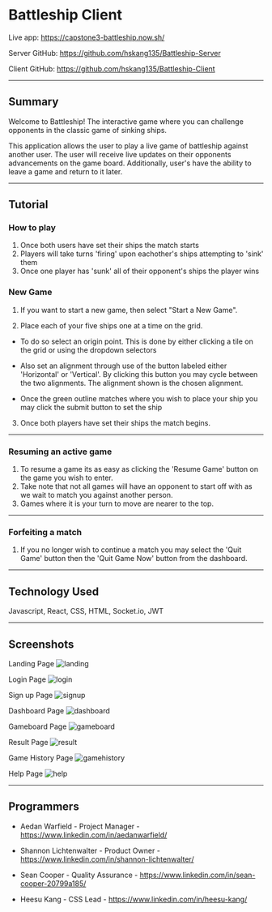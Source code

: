 # Battleship Client

Live app: https://capstone3-battleship.now.sh/

Server GitHub: https://github.com/hskang135/Battleship-Server

Client GitHub: https://github.com/hskang135/Battleship-Client

_________

## Summary

Welcome to Battleship! The interactive game where you can challenge opponents in the classic game of sinking ships. 

This application allows the user to play a live game of battleship against another user. The user will receive live updates on their opponents advancements on the game board. Additionally, user's have the ability to leave a game and return to it later.

_________

## Tutorial

### How to play

1. Once both users have set their ships the match starts
2. Players will take turns 'firing' upon eachother's ships attempting to 'sink' them
3. Once one player has 'sunk' all of their opponent's ships the player wins

### New Game

1. If you want to start a new game, then select "Start a New Game".

2. Place each of your five ships one at a time on the grid.

- To do so select an origin point. This is done by either clicking a tile on the grid or using the dropdown selectors

- Also set an alignment through use of the button labeled either 'Horizontal' or 'Vertical'. By clicking this button you may cycle between the two alignments. The alignment shown is the chosen alignment.

- Once the green outline matches where you wish to place your ship you may click the submit button to set the ship

3. Once both players have set their ships the match begins.

_________

### Resuming an active game

1. To resume a game its as easy as clicking the 'Resume Game' button on the game you wish to enter.
2. Take note that not all games will have an opponent to start off with as we wait to match you against another person.
3. Games where it is your turn to move are nearer to the top.

_________

### Forfeiting a match

1. If you no longer wish to continue a match you may select the 'Quit Game' button then the 'Quit Game Now' button from the dashboard.

_________

## Technology Used

Javascript, React, CSS, HTML, Socket.io, JWT

_________

## Screenshots

Landing Page
![landing](./Screenshot/landingpage.png)

Login Page
![login](./Screenshot/login.png)

Sign up Page
![signup](./Screenshot/signup.png)

Dashboard Page
![dashboard](./Screenshot/dashboard.png)

Gameboard Page
![gameboard](./Screenshot/gameboard.png)

Result Page
![result](./Screenshot/result.png)

Game History Page
![gamehistory](./Screenshot/gamehistory.png)

Help Page
![help](./Screenshot/helppage.png)

_________

## Programmers

- Aedan Warfield - Project Manager - https://www.linkedin.com/in/aedanwarfield/

- Shannon Lichtenwalter - Product Owner - https://www.linkedin.com/in/shannon-lichtenwalter/

- Sean Cooper - Quality Assurance - https://www.linkedin.com/in/sean-cooper-20799a185/

- Heesu Kang - CSS Lead - https://www.linkedin.com/in/heesu-kang/
